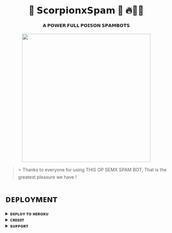 <h1 align="center"><b>🦂 𝗦𝗰𝗼𝗿𝗽𝗶𝗼𝗻𝘅𝗦𝗽𝗮𝗺 🦂 🔥💫😎</b></h1>

<h4 align="center"> 𝗔 𝗣𝗢𝗪𝗘𝗥 𝗙𝗨𝗟𝗟 𝗣𝗢𝗜𝗦𝗢𝗡 𝗦𝗣𝗔𝗠𝗕𝗢𝗧𝗦</h4>

<p align="center"><a href="t.me/SCORPIONxARMY"><img src="https://te.legra.ph/file/33ec48ede8f590f9c40b0.jpg" width="400"></a></p>



> ⭐️ Thanks to everyone for using THIS OP SEMX SPAM BOT, That is the greatest pleasure we have !

# ᴅᴇᴘʟᴏʏᴍᴇɴᴛ

<details>
<summary><b>ᴅᴇᴘʟᴏʏ ᴛᴏ ʜᴇʀᴏᴋᴜ</b></summary>
<br>

[![Deploy](https://www.herokucdn.com/deploy/button.svg)](https://dashboard.heroku.com/new?template=https://github.com/Scorpionspammer/spmmerscorpion)

</details>

<details>
<summary><b>ᴄʀᴇᴅɪᴛ</b></summary>
<br>

</details>

<details>
<summary><b>sᴜᴘᴘᴏʀᴛ</b></summary>
<br>


# ꜱᴜᴘᴘᴏʀᴛ ✨
<a href="https://t.me/SCORPIONxARMY"><img src="https://img.shields.io/badge/Join-Telegram%20Channel-red.svg?logo=Telegram"></a>

</details>
